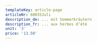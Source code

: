 ```yaml
---
templateKey: article-page
articleNr: 60035Juli
description_de: ... mit Sommerkräutern
description_fr: ... aux herbes d’été
unit: '3'
price: '13.50'
---
```


